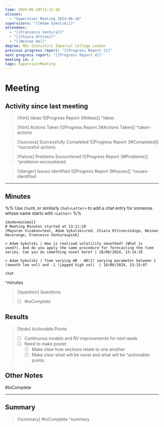 ```yaml
---
time: 2024-06-18T13:11:10
aliases:
  - "Supervisor Meeting 2024-06-18"
supervisors: "[[Adam Sykulski]]"
attendees:
  - "[[Francesco Ventura]]"
  - "[[Chiara Ottino]]"
  - "[[Weinan He]]"
degree: MSc Statistics Imperial College London
previous progress report: "[[Progress Report 3]]"
next progress report: "[[Progress Report 4]]"
meeting id: 4
tags: SupervisorMeeting
---
```

# Meeting

## Activity since last meeting

> [!hint] Ideas
> ![[Progress Report 3#Ideas]]
^ideas

> [!hint] Actions Taken
> ![[Progress Report 3#Actions Taken]]
^taken-actions

> [!success] Successfully Completed
> ![[Progress Report 3#Completed]]
^succesful-actions

> [!failure] Problems Encountered
> ![[Progress Report 3#Problems]]
^problems-encountered

> [!danger] Issues identified
> ![[Progress Report 3#Issues]]
^issues-identified

---

## Minutes

%%
Use `ChatM`, or similarly `Chat<Letter>` to add a chat entry for someone whose name starts with `<Letter>`
%%

```chat
{mode=minimal}
# Meeting Minutes started at 13:11:10
[Mayuran Visakan=teal, Adam Sykulski=red, Chiara Ottino=indigo, Weinan He=orange, Francesco Ventura=pink]

> Adam Sykulski | How is realised volatility smoothed? (What is used?). And do you apply the same procedure for forecasting the time series. Can you do something novel here? | 18/06/2024, 13:14:35

> Adam Sykulski | Time varying AR - AR(1) varying parameter between 1 (smooth low vol) and -1 (jagged high vol)  | 18/06/2024, 13:15:07

chat
```
^minutes

> [!question] Questions
> - [ ] #toComplete

## Results

> [!todo] Actionable Points
> - [ ] Continuous models and RV improvements for next week
> - [ ] Need to make poster
> 	- [ ] Make clear how sections relate to one another
> 	- [ ] Make clear what will be novel and what will be 
^actionable-points

## Other Notes

#toComplete

---

## Summary

> [!summary]
> #toComplete
^summary
